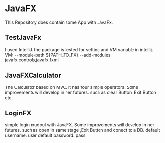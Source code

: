 # JavaFX

This Repository does contain some App with JavaFx.

## TestJavaFx 

I used IntelliJ. the package is tested for setting and VM variable in intellij.
VM: 
--module-path ${PATH_TO_FX} --add-modules javafx.controls,javafx.fxml

## JavaFXCalculator 

The Calculator based on MVC. it has four simple operators. Some improvements will develop in ner futures.  such as clear Button, Exit Button etc.

## LoginFX

simple login mudoul with JavaFX. Some improvements will develop in ner futures.  such as open in same stage ,Exit Button and conect to a DB.
default username: user
default password: pass
